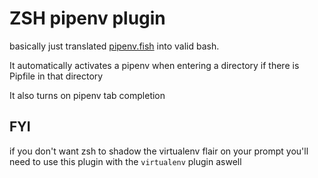 # ZSH pipenv plugin

basically just translated [pipenv.fish](https://github.com/fisherman/pipenv/blob/master/conf.d/pipenv.fish)
into valid bash.

It automatically activates a pipenv when entering a directory if there is Pipfile in that directory

It also turns on pipenv tab completion

## FYI

if you don't want zsh to shadow the virtualenv flair on your prompt you'll need to use this plugin 
with the `virtualenv` plugin aswell

